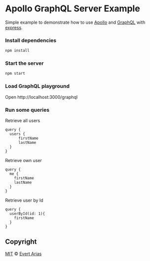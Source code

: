 # Apollo GraphQL Server Example

Simple example to demonstrate how to use [Apollo](https://www.apollographql.com/) and [GraphQL](https://graphql.org/) with [express](https://expressjs.com/).

### Install dependencies

```bash
npm install
```

### Start the server

```bash
npm start
```

### Load GraphQL playground

Open http://localhost:3000/graphql

### Run some queries

Retrieve all users

```
query {
  users {
      firstName
      lastName
  }
}
```

Retrieve own user

```
query {
  me {
    firstName
    lastName
  }
}
```

Retrieve user by Id

```
query {
  userById(id: 1){
    firstName
  }
}
```

## Copyright

[MIT](../LICENSE.md) © [Evert Arias](https://www.earias.me/)
